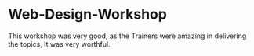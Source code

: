 # Web-Design-Workshop
This workshop was very good, as the Trainers were amazing in delivering the topics, It was very worthful.
